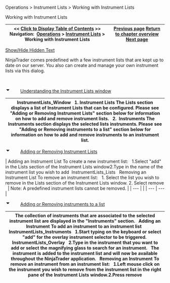 ﻿


Operations \> Instrument Lists \> Working with Instrument Lists






















Working with Instrument Lists







| \<\< [Click to Display Table of Contents](working_with_instrument_lists.md) \>\> **Navigation:**     [Operations](operations-1.md) \> [Instrument Lists](instrument_lists-1.md) \> Working with Instrument Lists | [Previous page](instrument_lists-1.md) [Return to chapter overview](instrument_lists-1.md) [Next page](updating_splits_and_dividends-1.md) |
| --- | --- |




[Show/Hide Hidden Text](javascript:HMToggleExpandAll(!HMAnyToggleOpen()) "Click to open/close expanding sections")









NinjaTrader comes predefined with a few instrument lists that are kept up to date on our server. You also can create and manage your own instrument lists via this dialog.


 


![tog_minus](tog_minus-1.gif)        [Understanding the Instrument Lists window](javascript:HMToggle('toggle','UnderstandingTheInstrumentListsWindow','UnderstandingTheInstrumentListsWindow_ICON'))




| InstrumentLists_Window   1\. Instrument Lists The Lists section displays a list of Instrument Lists that can be configured. Please see "Adding or Removing Instrument Lists" section below for information on how to add and remove instrument lists.   2\.  Instruments The Instruments section displays the selected lists instruments. Please see "Adding or Removing instruments to a list" section below for information on how to add and remove instruments to an instrument list. |
| --- |



![tog_minus](tog_minus-1.gif)        [Adding or Removing Instrument Lists](javascript:HMToggle('toggle','AddingOrRemovingInstrumentLists','AddingOrRemovingInstrumentLists_ICON'))




| Adding an Instrument List To create a new instrument list:   1\.Select "add" in the Lists section of the Instrument Lists window2\.Type in the name of the instrument list you wish to add  InstrumentLists_Lists   Removing an Instrument List To remove an instrument list:   1\. Select the list you wish to remove in the Lists section of the Instrument Lists window.  2\. Select remove     | Note: A predefined instrument lists cannot be removed. | | --- | |
| --- | --- |



![tog_minus](tog_minus-1.gif)        [Adding or Removing instruments to a list](javascript:HMToggle('toggle','AddingOrRemovingInstrumentsToAList','AddingOrRemovingInstrumentsToAList_ICON'))




| The collection of instruments that are associated to the selected instrument list are displayed in the "Instruments" section.    Adding an Instrument To add an instrument to an instrument list   InstrumentLists_Instruments   1\.Start typing on the keyboard or select "add" for the overlay instrument selector to be triggered.  InstrumentLists_Overlay   2\.Type in the instrument that you want to add or select the magnifying glass to search for an instrument.   The instrument is added to the instrument list and will now be available throughout the NinjaTrader application.    Removing an Instrument To remove an instrument from an instrument list:   1\.Left mouse click on the instrument you wish to remove from the instrument list in the right pane of the Instrument Lists window.2\.Press remove |
| --- |










